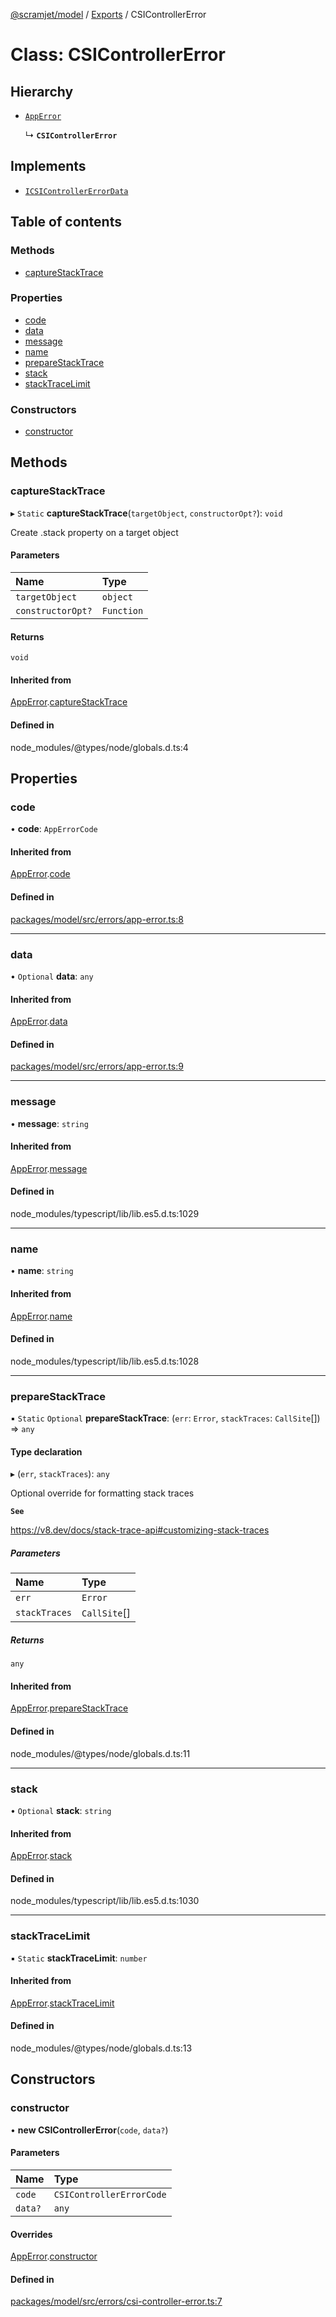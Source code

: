 [@scramjet/model](../README.md) / [Exports](../modules.md) / CSIControllerError

# Class: CSIControllerError

## Hierarchy

- [`AppError`](AppError.md)

  ↳ **`CSIControllerError`**

## Implements

- [`ICSIControllerErrorData`](../modules.md#icsicontrollererrordata)

## Table of contents

### Methods

- [captureStackTrace](CSIControllerError.md#capturestacktrace)

### Properties

- [code](CSIControllerError.md#code)
- [data](CSIControllerError.md#data)
- [message](CSIControllerError.md#message)
- [name](CSIControllerError.md#name)
- [prepareStackTrace](CSIControllerError.md#preparestacktrace)
- [stack](CSIControllerError.md#stack)
- [stackTraceLimit](CSIControllerError.md#stacktracelimit)

### Constructors

- [constructor](CSIControllerError.md#constructor)

## Methods

### captureStackTrace

▸ `Static` **captureStackTrace**(`targetObject`, `constructorOpt?`): `void`

Create .stack property on a target object

#### Parameters

| Name | Type |
| :------ | :------ |
| `targetObject` | `object` |
| `constructorOpt?` | `Function` |

#### Returns

`void`

#### Inherited from

[AppError](AppError.md).[captureStackTrace](AppError.md#capturestacktrace)

#### Defined in

node_modules/@types/node/globals.d.ts:4

## Properties

### code

• **code**: `AppErrorCode`

#### Inherited from

[AppError](AppError.md).[code](AppError.md#code)

#### Defined in

[packages/model/src/errors/app-error.ts:8](https://github.com/scramjetorg/transform-hub/blob/HEAD/packages/model/src/errors/app-error.ts#L8)

___

### data

• `Optional` **data**: `any`

#### Inherited from

[AppError](AppError.md).[data](AppError.md#data)

#### Defined in

[packages/model/src/errors/app-error.ts:9](https://github.com/scramjetorg/transform-hub/blob/HEAD/packages/model/src/errors/app-error.ts#L9)

___

### message

• **message**: `string`

#### Inherited from

[AppError](AppError.md).[message](AppError.md#message)

#### Defined in

node_modules/typescript/lib/lib.es5.d.ts:1029

___

### name

• **name**: `string`

#### Inherited from

[AppError](AppError.md).[name](AppError.md#name)

#### Defined in

node_modules/typescript/lib/lib.es5.d.ts:1028

___

### prepareStackTrace

▪ `Static` `Optional` **prepareStackTrace**: (`err`: `Error`, `stackTraces`: `CallSite`[]) => `any`

#### Type declaration

▸ (`err`, `stackTraces`): `any`

Optional override for formatting stack traces

**`See`**

https://v8.dev/docs/stack-trace-api#customizing-stack-traces

##### Parameters

| Name | Type |
| :------ | :------ |
| `err` | `Error` |
| `stackTraces` | `CallSite`[] |

##### Returns

`any`

#### Inherited from

[AppError](AppError.md).[prepareStackTrace](AppError.md#preparestacktrace)

#### Defined in

node_modules/@types/node/globals.d.ts:11

___

### stack

• `Optional` **stack**: `string`

#### Inherited from

[AppError](AppError.md).[stack](AppError.md#stack)

#### Defined in

node_modules/typescript/lib/lib.es5.d.ts:1030

___

### stackTraceLimit

▪ `Static` **stackTraceLimit**: `number`

#### Inherited from

[AppError](AppError.md).[stackTraceLimit](AppError.md#stacktracelimit)

#### Defined in

node_modules/@types/node/globals.d.ts:13

## Constructors

### constructor

• **new CSIControllerError**(`code`, `data?`)

#### Parameters

| Name | Type |
| :------ | :------ |
| `code` | `CSIControllerErrorCode` |
| `data?` | `any` |

#### Overrides

[AppError](AppError.md).[constructor](AppError.md#constructor)

#### Defined in

[packages/model/src/errors/csi-controller-error.ts:7](https://github.com/scramjetorg/transform-hub/blob/HEAD/packages/model/src/errors/csi-controller-error.ts#L7)
